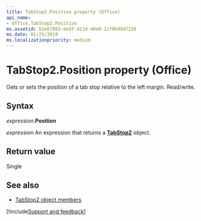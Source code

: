 ```yaml
---
title: TabStop2.Position property (Office)
api_name:
- Office.TabStop2.Position
ms.assetid: b1e67803-dedf-411d-40e0-2cf0b9047226
ms.date: 01/25/2019
ms.localizationpriority: medium
---
```



# TabStop2.Position property (Office)

Gets or sets the position of a tab stop relative to the left margin. Read/write.


## Syntax

_expression_.**Position**

_expression_ An expression that returns a **[TabStop2](Office.TabStop2.md)** object.


## Return value

Single


## See also

- [TabStop2 object members](overview/Library-Reference/tabstop2-members-office.md)



[!include[Support and feedback](~/includes/feedback-boilerplate.md)]